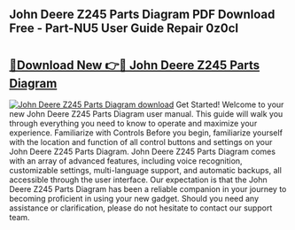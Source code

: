 ## John Deere Z245 Parts Diagram PDF Download Free - Part-NU5 User Guide Repair 0z0cI

# <h2><a href="http://dfm2wz.blite.top/?on=John+Deere+Z245+Parts+Diagram">🔗Download New 👉🔴 John Deere Z245 Parts Diagram</a></h2>

[![John Deere Z245 Parts Diagram download](https://i.imgur.com/lujVjoI.png)](http://dfm2wz.blite.top/?on=John+Deere+Z245+Parts+Diagram)
Get Started! Welcome to your new John Deere Z245 Parts Diagram user manual. This guide will walk you through everything you need to know to operate and maximize your experience. Familiarize with Controls Before you begin, familiarize yourself with the location and function of all control buttons and settings on your John Deere Z245 Parts Diagram. John Deere Z245 Parts Diagram comes with an array of advanced features, including voice recognition, customizable settings, multi-language support, and automatic backups, all accessible through the user interface. Our expectation is that the John Deere Z245 Parts Diagram has been a reliable companion in your journey to becoming proficient in using your new gadget. Should you need any assistance or clarification, please do not hesitate to contact our support team.
